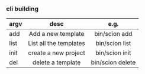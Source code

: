 ### cli building
| argv      | desc                        | e.g.             |
| :-------- | :-------------------------: | :----------------: |
| add       | Add a new template          |  bin/scion add     |
| list      | List all the templates      |  bin/scion list    |
| init      | create a new project        |  bin/scion init    |
| del       | delete a template           |  bin/scion delete  |